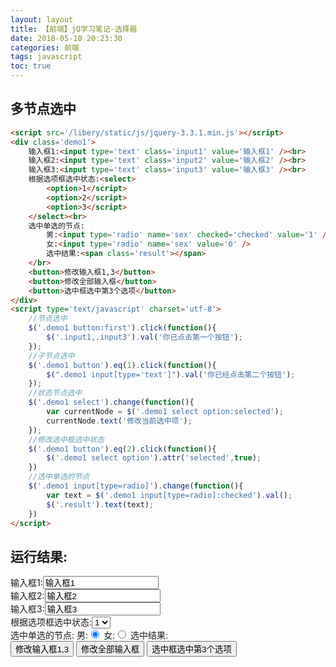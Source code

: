 ```yaml
---
layout: layout
title: 【前端】jQ学习笔记-选择器
date: 2018-05-10 20:23:30
categories: 前端
tags: javascript
toc: true
---
```

多节点选中
--
``` html
<script src='/libery/static/js/jquery-3.3.1.min.js'></script>
<div class='demo1'>
    输入框1:<input type='text' class='input1' value='输入框1' /><br>
    输入框2:<input type='text' class='input2' value='输入框2' /><br>
    输入框3:<input type='text' class='input3' value='输入框3' /><br>
    根据选项框选中状态:<select>
        <option>1</script>
        <option>2</script>
        <option>3</script>
    </select><br>
    选中单选的节点:
        男:<input type='radio' name='sex' checked='checked' value='1' />
        女:<input type='radio' name='sex' value='0' />
        选中结果:<span class='result'></span>
    </br>
    <button>修改输入框1,3</button>
    <button>修改全部输入框</button>
    <button>选中框选中第3个选项</button>
</div>
<script type='text/javascript' charset='utf-8'>
    //节点选中
    $('.demo1 button:first').click(function(){
        $('.input1,.input3').val('你已点击第一个按钮');
    });
    //子节点选中
    $('.demo1 button').eq(1).click(function(){
        $(".demo1 input[type='text']").val('你已经点击第二个按钮');
    });
    //状态节点选中
    $('.demo1 select').change(function(){
        var currentNode = $('.demo1 select option:selected');
        currentNode.text('修改当前选中项');
    });
    //修改选中框选中状态
    $('.demo1 button').eq(2).click(function(){
        $('.demo1 select option').attr('selected',true);
    })
    //选中单选的节点
    $('.demo1 input[type=radio]').change(function(){
        var text = $('.demo1 input[type=radio]:checked').val();
        $('.result').text(text);
    })
</script>
```
<!--more-->
运行结果:  
--
<script src='/library/static/js/jquery-3.3.1.min.js'></script>
<div class='demo1'>
    输入框1:<input type='text' class='input1' value='输入框1' /><br>
    输入框2:<input type='text' class='input2' value='输入框2' /><br>
    输入框3:<input type='text' class='input3' value='输入框3' /><br>
    根据选项框选中状态:<select>
        <option>1</script>
        <option>2</script>
        <option>3</script>
    </select><br>
    选中单选的节点:
        男:<input type='radio' name='sex' checked='checked' value='1' />
        女:<input type='radio' name='sex' value='0' />
        选中结果:<span class='result'></span>
    </br>
    <button>修改输入框1,3</button>
    <button>修改全部输入框</button>
    <button>选中框选中第3个选项</button>
</div>
<script type='text/javascript' charset='utf-8'>
    //节点选中
    $('.demo1 button:first').click(function(){
        $('.input1,.input3').val('你已点击第一个按钮');
    });
    //子节点选中
    $('.demo1 button').eq(1).click(function(){
        $(".demo1 input[type='text']").val('你已经点击第二个按钮');
    });
    //状态节点选中
    $('.demo1 select').change(function(){
        var currentNode = $('.demo1 select option:selected');
        currentNode.text('修改当前选中项');
    });
    //修改选中框选中状态
    $('.demo1 button').eq(2).click(function(){
        $('.demo1 select option').attr('selected',true);
    })
    //选中单选的节点
    $('.demo1 input[type=radio]').change(function(){
        var text = $('.demo1 input[type=radio]:checked').val();
        $('.result').text(text);
    })
</script>




